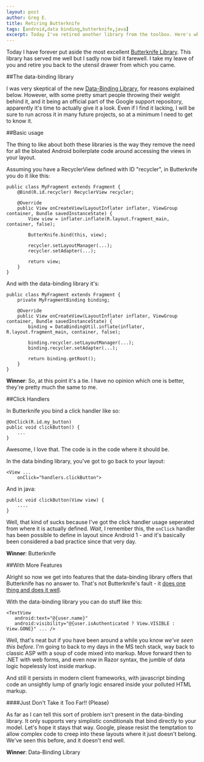 ```yaml
---
layout: post
author: Greg E.
title: Retiring Butterknife
tags: [android,data binding,butterknife,java]
excerpt: Today I've retired another library from the toolbox. Here's what I'm using now.
---
```

Today I have forever put aside the most excellent [Butterknife Library](https://github.com/JakeWharton/butterknife). This library has served me well but I sadly now bid it farewell. I take my leave of you and retire you back to the utensil drawer from which you came.

##The data-binding library

I was very skeptical of the new [Data-Binding Library](http://developer.android.com/tools/data-binding/guide.html), for reasons explained below. However, with some pretty smart people throwing their weight behind it, and it being an official part of the Google support 
repository, apparently it's time to actually give it a look. Even if I find it lacking, I will be sure to run across it in many future projects, so at a minimum I need to get to know it.

##Basic usage

The thing to like about both these libraries is the way they remove the need for all the bloated Android boilerplate code around accessing the views in your layout. 

Assuming you have a RecyclerView defined with ID "recycler", in Butterknife you do it like this:

    public class MyFragment extends Fragment {
        @Bind(R.id.recycler) RecyclerView recycler;

        @Override
        public View onCreateView(LayoutInflater inflater, ViewGroup container, Bundle savedInstanceState) {
            View view = inflater.inflate(R.layout.fragment_main, container, false);

            ButterKnife.bind(this, view);

            recycler.setLayoutManager(...);
            recycler.setAdapter(...);

            return view;
        }
    }

And with the data-binding library it's:

    public class MyFragment extends Fragment {
        private MyFragmentBinding binding;

        @Override
        public View onCreateView(LayoutInflater inflater, ViewGroup container, Bundle savedInstanceState) {
            binding = DataBindingUtil.inflate(inflater, R.layout.fragment_main, container, false);

            binding.recycler.setLayoutManager(...);
            binding.recycler.setAdapter(...);

            return binding.getRoot();
        }
    }

**Winner**: So, at this point it's a tie. I have no opinion which one is better, they're pretty much the same to me.

##Click Handlers

In Butterknife you bind a click handler like so:

    @OnClick(R.id.my_button)
	public void clickButton() {
	    ...
	}

Awesome, I love that. The code is in the code where it should be.

In the data binding library, you've got to go back to your layout:

    <View ...
	    onClick="handlers.clickButton">	

And in java:
 
    public void clickButton(View view) {
        ....
	}
	    
Well, that kind of sucks because I've got the click handler usage seperated from where it is actually defined. *Wait*, I remember this, the `onClick` handler has been possible to define in layout since Android 1 - and it's basically been considered a bad practice since that very day. 

**Winner**: Butterknife 

##With More Features

Alright so now we get into features that the data-binding library offers that Butterknife has no answer to. That's not Butterknife's fault - it [does one thing and does it well](https://en.wikipedia.org/wiki/Unix_philosophy).  

With the data-binding library you can do stuff like this:

    <TextView
       android:text="@{user.name}"
       android:visibility="@{user.isAuthenticated ? View.VISIBLE : View.GONE}" ... />

Well, that's neat but if you have been around a while you know *we've seen this before*. I'm going to back to my days in the MS tech stack, way back to classic ASP with a soup of code mixed into markup. Move forward then to .NET with web forms, and even now in Razor syntax, the jumble of data logic hopelessly lost inside markup. 

And still it persists in modern client frameworks, with javascript binding code an unsightly lump of gnarly logic ensared inside your polluted HTML markup.

####Just Don't Take it Too Far!! (Please)

As far as I can tell this sort of problem isn't present in the data-binding library. It only supports very simplistic conditionals that bind directly to your model. Let's hope it stays that way. Google, please resist the temptation to allow complex code to creep into these layouts where it just doesn't belong. We've seen this before, and it doesn't end well.
 
**Winner**: Data-Binding Library 


